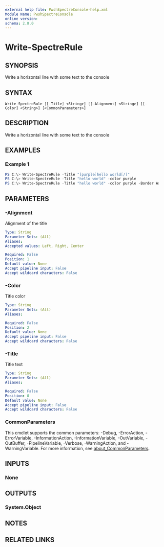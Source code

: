 ```yaml
---
external help file: PwshSpectreConsole-help.xml
Module Name: PwshSpectreConsole
online version:
schema: 2.0.0
---
```


# Write-SpectreRule

## SYNOPSIS
Write a horizontal line with some text to the console

## SYNTAX

```
Write-SpectreRule [[-Title] <String>] [[-Alignment] <String>] [[-Color] <String>] [<CommonParameters>]
```

## DESCRIPTION
Write a horizontal line with some text to the console


## EXAMPLES

### Example 1
```powershell
PS C:\> Write-SpectreRule -Title "[purple]hello world[/]"
PS C:\> Write-SpectreRule -Title "hello world" -color purple
PS C:\> Write-SpectreRule -Title "hello world" -color purple -Border Ascii


```



## PARAMETERS

### -Alignment
Alignment of the title

```yaml
Type: String
Parameter Sets: (All)
Aliases:
Accepted values: Left, Right, Center

Required: False
Position: 1
Default value: None
Accept pipeline input: False
Accept wildcard characters: False
```

### -Color
Title color

```yaml
Type: String
Parameter Sets: (All)
Aliases:

Required: False
Position: 2
Default value: None
Accept pipeline input: False
Accept wildcard characters: False
```

### -Title
Title text

```yaml
Type: String
Parameter Sets: (All)
Aliases:

Required: False
Position: 0
Default value: None
Accept pipeline input: False
Accept wildcard characters: False
```

### CommonParameters
This cmdlet supports the common parameters: -Debug, -ErrorAction, -ErrorVariable, -InformationAction, -InformationVariable, -OutVariable, -OutBuffer, -PipelineVariable, -Verbose, -WarningAction, and -WarningVariable. For more information, see [about_CommonParameters](http://go.microsoft.com/fwlink/?LinkID=113216).

## INPUTS

### None

## OUTPUTS

### System.Object
## NOTES

## RELATED LINKS

